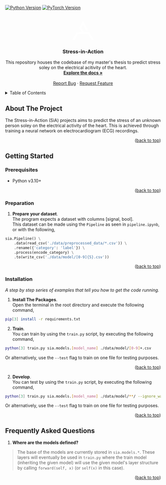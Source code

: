 <a name="readme-top"></a>
<!-- PROJECT SHIELDS -->
[![Python Version][python-shield]][python-url]
[![PyTorch Version][pytorch-shield]][pytorch-url]


<!-- PROJECT LOGO -->
<br />
<div align="center">
  <a href="https://alex-antonides.com/">
    <svg stroke="white" fill="white" stroke-width="0" height="5em" width="5em" xmlns="http://www.w3.org/2000/svg" viewBox="0 0 135.96 117.81"><path d="M15.42,117.73,0,117.76,28.05,68.91s31,.15,31-.19S43.74,42.29,43.74,41.79,68.22,0,68.22,0l34.54,59.66-13.83-.08L68.26,24.24,57.8,40.87,72.88,68.74l35,.09,28.12,49H123.23l-7.76-12.18-14.71-25L35,80.74,21.25,106Z"></path></svg>
  </a>

  <h3 align="center">Stress-in-Action</h3>

  <p align="center">
    This repository houses the codebase of my  master's thesis to predict stress soley on the electrical acitivity of the heart. 
    <br />
    <a href="https://github.com/AlexAntonides/stress-in-action/tree/master/sia/docs/structure.md"><strong>Explore the docs »</strong></a>
    <br />
    <br />
    <a href="https://github.com/AlexAntonides/stress-in-action/issues">Report Bug</a>
    ·
    <a href="https://github.com/AlexAntonides/stress-in-action/issues">Request Feature</a>
  </p>
</div>

<!-- TABLE OF CONTENTS -->
<details>
  <summary>Table of Contents</summary>
  <ol>
    <li>
      <a href="#about-the-project">About The Project</a>
    </li>
    <li>
      <a href="#getting-started">Getting Started</a>
      <ul>
        <li><a href="#prerequisites">Prerequisites</a></li>
        <li><a href="#installation">Installation</a></li>
      </ul>
    </li>
    <li>
      <a href="#frequently-asked-questions">Frequently Asked Questions</a>
    </li>
  </ol>
</details>

<!-- ABOUT THE PROJECT -->
## About The Project

The Stress-in-Action (SiA) projects aims to predict the stress of an unknown person soley on the electrical activity of the heart. This is achieved through training a neural network on electrocardiogram (ECG) recordings.

<p align="right">(<a href="#readme-top">back to top</a>)</p>

<!-- GETTING STARTED -->
## Getting Started

### Prerequisites

* Python v3.10+

<p align="right">(<a href="#readme-top">back to top</a>)</p>

### Preparation
1.  **Prepare your dataset**.\
The program expects a dataset with columns [signal, bool]. \
This dataset can be made using the `Pipeline` as seen in `pipeline.ipynb`, or with the following, 
```py
sia.Pipeline() \
    .data(read_csv('./data/preprocessed_data/*.csv')) \
    .rename({'category': 'label'}) \
    .process(encode_category) \
    .to(write_csv('./data/model/[0-9]{5}.csv'))
```
<p align="right">(<a href="#readme-top">back to top</a>)</p>

### Installation

_A step by step series of examples that tell you how to get the code running._

1. **Install The Packages**. \
Open the terminal in the root directory and execute the following command,
```bash
pip[3] install -r requirements.txt
```

2. **Train**. \
You can train by using the `train.py` script, by executing the following command,
```bash
python[3] train.py sia.models.[model_name] ./data/model/[0-9]+.csv
```
Or alternatively, use the `--test` flag to train on one file for testing purposes.

<p align="right">(<a href="#readme-top">back to top</a>)</p>


2. **Develop**. \
You can test by using the `train.py` script, by executing the following command,
```bash
python[3] train.py sia.models.[model_name] ./data/model/**/ --ignore_wandb --test
```
Or alternatively, use the `--test` flag to train on one file for testing purposes.

<p align="right">(<a href="#readme-top">back to top</a>)</p>


<!-- FREQUENTLY ASKED QUESTIONS -->
## Frequently Asked Questions

1. **Where are the models defined?**
> The base of the models are currently stored in `sia.models.*`. These layers will eventually be used in `train.py` where the train model (inheriting the given model) will use the given model's layer structure by calling `forward(self, x)` (or `self(x)` in this case).

<p align="right">(<a href="#readme-top">back to top</a>)</p>

<!-- MARKDOWN LINKS & IMAGES -->
<!-- https://www.markdownguide.org/basic-syntax/#reference-style-links -->
[python-shield]: https://img.shields.io/badge/3.9%2B-yellow?style=for-the-badge&logo=python&logoColor=white&label=python&labelColor=blue
[python-url]: https://www.python.org/
[pytorch-shield]: https://img.shields.io/badge/2.1%2B-orange?style=for-the-badge&logo=pytorch&logoColor=orange&label=PyTorch&labelColor=white
[pytorch-url]: https://pytorch.org/